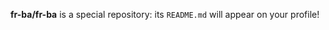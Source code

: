 **fr-ba/fr-ba** is a special repository: its `README.md` will appear on your profile!


<!-- **fr-ba/fr-ba** is a special repository: its `README.md` will appear on your profile! -->
